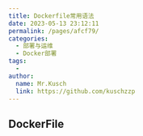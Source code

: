 ```yaml
---
title: Dockerfile常用语法
date: 2023-05-13 23:12:11
permalink: /pages/afcf79/
categories:
  - 部署与运维
  - Docker部署
tags:
  - 
author: 
  name: Mr.Kusch
  link: https://github.com/kuschzzp
---
```

## DockerFile
